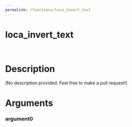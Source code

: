 ```yaml
---
permalink: /functions/loca_invert_text
---
```

# loca_invert_text  
&nbsp;  
# Description  
(No description provided. Feel free to make a pull request!) 
&nbsp;  
# Arguments
### argument0

&nbsp;    


